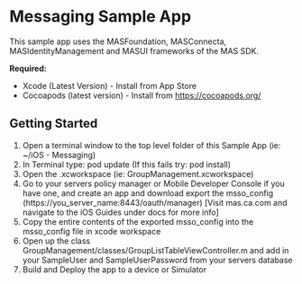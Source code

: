 # Messaging Sample App
This sample app uses the MASFoundation, MASConnecta, MASIdentityManagement and MASUI frameworks of the MAS SDK.

**Required:**
* Xcode (Latest Version) - Install from App Store
* Cocoapods (latest version) - Install from https://cocoapods.org/

## Getting Started
1. Open a terminal window to the top level folder of this Sample App (ie: ~/iOS - Messaging)
2. In Terminal type: pod update    (If this fails try: pod install)
3. Open the .xcworkspace (ie: GroupManagement.xcworkspace)
4. Go to your servers policy manager or Mobile Developer Console if you have one, and create an app and download export the msso_config (https://you_server_name:8443/oauth/manager) [Visit mas.ca.com and navigate to the iOS Guides under docs for more info]
5. Copy the entire contents of the exported msso_config into the msso_config file in xcode workspace
6. Open up the class GroupManagement/classes/GroupListTableViewController.m and add in your SampleUser and SampleUserPassword from your servers database
7. Build and Deploy the app to a device or Simulator
